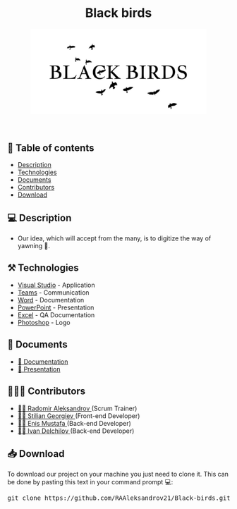 <h1 align="center">Black birds</h1>
<p align = "center">
  <img src = "Logos/logo_team.png" alt = "logo_team.png" width="400px">
</p>

<br>

## 📝 Table of contents

- [Description](#description)
- [Technologies](#technologies)
- [Documents](#documents)
- [Contributors](#contributors)
- [Download](#download)

## 💻 Description <a name="description"></a>
- Our idea, which will accept from the many, is to digitize the way of yawning 📲.

  
## ⚒️ Technologies <a name="technologies"></a>

- [Visual Studio](https://visualstudio.microsoft.com/) - Application
- [Teams](https://teams.microsoft.com/) - Communication
- [Word](https://www.microsoft.com/en-us/microsoft-365/word) - Documentation
- [PowerPoint](https://www.microsoft.com/en-us/microsoft-365/powerpoint) - Presentation
- [Excel](https://www.microsoft.com/en-us/microsoft-365/excel) - QA Documentation
- [Photoshop](https://www.adobe.com/) - Logo


## 📄 Documents
  <ul>
    <li><a href="docs/Documentation.docx">🧾 Documentation</a></li>
    <li><a href="docs/Presantation.pptx">📰 Presentation</a></li>
   </ul>

## 🧑🏻‍💻 Contributors <a name="contributors"></a>

- <a href = "https://github.com/RAAleksandrov21">🧑🏻 Radomir Aleksandrov </a> (Scrum Trainer)
-   <a href = "https://github.com/SZGeorgiev21">👦🏻 Stilian Georgiev </a> (Front-end Developer)
- <a href = "https://github.com/EEMustafa21">🧒🏻 Enis Mustafa </a> (Back-end Developer)
-  <a href = "https://github.com/ISDelchilov21">🧑🏻 Ivan Delchilov </a> (Back-end Developer)

## 📥 Download <a name="download"></a>

<p>To download our project on your machine you just need to clone it. This can be done by pasting this text in your command prompt 💻:</p>
<pre>git clone https://github.com/RAAleksandrov21/Black-birds.git</pre>
